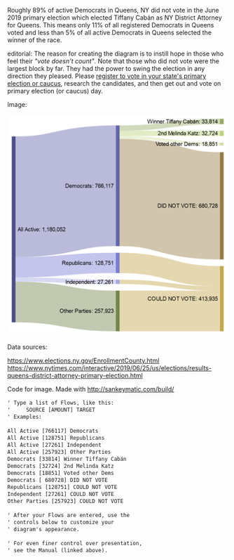 Roughly 89% of active Democrats in Queens, NY did not vote in the June 2019 primary election which elected Tiffany Cabán as NY District Attorney for Queens. This means only 11% of all registered Democrats in Queens voted and less than 5% of all active Democrats in Queens selected the winner of the race. 

editorial: The reason for creating the diagram is to instill hope in those who feel their *"vote doesn't count"*. Note that those who did not vote were the largest block by far. They had the power to swing the election in any direction they pleased. Please [register to vote in your state's primary election or caucus](https://www.usa.gov/register-to-vote), research the candidates, and then get out and vote on primary election (or caucus) day. 

Image: 

![sankey diagram](https://github.com/joedinoto/2019-06-26-NY-Queens-DA-Primary/blob/master/NY%20DA.png)

Data sources: 

https://www.elections.ny.gov/EnrollmentCounty.html
https://www.nytimes.com/interactive/2019/06/25/us/elections/results-queens-district-attorney-primary-election.html

Code for image. Made with http://sankeymatic.com/build/

```
' Type a list of Flows, like this:
'     SOURCE [AMOUNT] TARGET
' Examples:

All Active [766117] Democrats
All Active [128751] Republicans
All Active [27261] Independent 
All Active [257923] Other Parties
Democrats [33814] Winner Tiffany Cabán
Democrats [32724] 2nd Melinda Katz
Democrats [18851] Voted other Dems
Democrats [ 680728] DID NOT VOTE
Republicans [128751] COULD NOT VOTE
Independent [27261] COULD NOT VOTE
Other Parties [257923] COULD NOT VOTE

' After your Flows are entered, use the
' controls below to customize your
' diagram's appearance.

' For even finer control over presentation,
' see the Manual (linked above).
```
